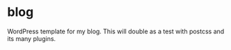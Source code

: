 # blog
WordPress template for my blog. This will double as a test with postcss and its many plugins.
